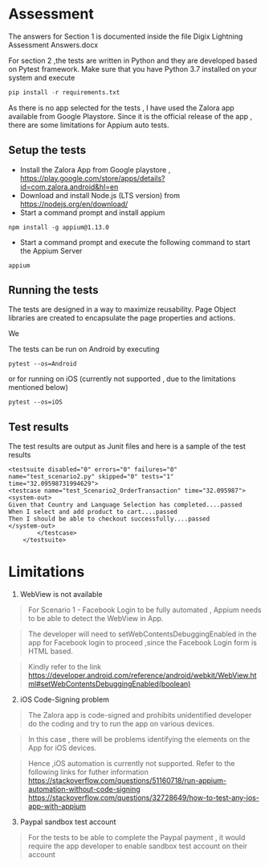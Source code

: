 # Assessment

The answers for Section 1 is documented inside the file Digix Lightning Assessment Answers.docx

For section 2 ,the tests are written in Python and they are developed based on Pytest framework.
Make sure that you have Python 3.7 installed on your system and execute 

```python
pip install -r requirements.txt
```

As there is no app selected for the tests , I have used the Zalora app available from Google Playstore. Since it is the official release of the app ,
there are some limitations for Appium auto tests.

## Setup the tests
- Install the Zalora App from Google playstore , https://play.google.com/store/apps/details?id=com.zalora.android&hl=en
- Download and install Node.js (LTS version) from https://nodejs.org/en/download/
- Start a command prompt and install appium
```
npm install -g appium@1.13.0
```
- Start a command prompt and execute the following command to start the Appium Server
```
appium
```


##  Running the tests

The tests are designed in a way to maximize reusability. Page Object libraries are created to encapsulate the page properties and actions.

We 

The tests can be run on Android by executing

```
pytest --os=Android
```

or for running on iOS (currently not supported , due to the limitations mentioned below)


```
pytest --os=iOS
```

## Test results

The test results are output as Junit files and here is a sample of the test results 

```
<testsuite disabled="0" errors="0" failures="0" name="test_scenario2.py" skipped="0" tests="1" time="32.09598731994629">
<testcase name="test_Scenario2_OrderTransaction" time="32.095987">
<system-out>
Given that Country and Language Selection has completed....passed
When I select and add product to cart....passed
Then I should be able to checkout successfully....passed
</system-out>
		</testcase>
	</testsuite>
```
# Limitations

1. WebView is not available 
>For Scenario 1 - Facebook Login to be fully automated , Appium needs to be able to detect the WebView in App. 

>The developer will need to setWebContentsDebuggingEnabled in the app for Facebook login to proceed ,since the Facebook Login form is HTML based.

>Kindly refer to the link 
>https://developer.android.com/reference/android/webkit/WebView.html#setWebContentsDebuggingEnabled(boolean)

2. iOS Code-Signing problem
>The Zalora app is code-signed and prohibits unidentified developer do the coding and try to run the app on various devices.

>In this case , there will be problems identifying the elements on the App for iOS devices.

>Hence ,iOS automation is currently not supported.
>Refer to the following links for futher information
> https://stackoverflow.com/questions/51160718/run-appium-automation-without-code-signing 
> https://stackoverflow.com/questions/32728649/how-to-test-any-ios-app-with-appium


3. Paypal sandbox test account 
> For the tests to be able to complete the Paypal payment , it would require the app developer to enable sandbox test account on their account
